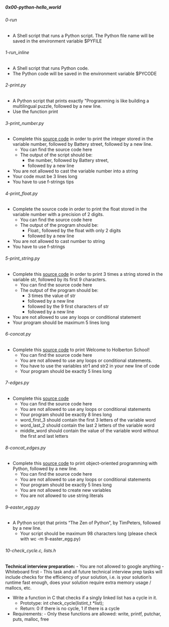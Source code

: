 ##### 0x00-python-hello_world

###### 0-run
- A Shell script that runs a Python script.
The Python file name will be saved in the environment variable $PYFILE
###### 1-run_inline
- A Shell script that runs Python code.
- The Python code will be saved in the environment variable $PYCODE
###### 2-print.py
- A Python script that prints exactly "Programming is like building a multilingual puzzle, followed by a new line.
- Use the function print

###### 3-print_number.py
- Complete this [source code](https://github.com/holbertonschool/0x00.py/blob/master/3-print_number.py) in order to print the integer stored in the variable number, followed by Battery street, followed by a new line.
	- You can find the source code here
	- The output of the script should be:
		- the number, followed by Battery street,
		- followed by a new line
- You are not allowed to cast the variable number into a string
- Your code must be 3 lines long
- You have to use f-strings tips
###### 4-print_float.py
- Complete the source code in order to print the float stored in the variable number with a precision of 2 digits.
	- You can find the source code here
	- The output of the program should be:
		- Float:, followed by the float with only 2 digits
		- followed by a new line
- You are not allowed to cast number to string
- You have to use f-strings
###### 5-print_string.py
- Complete this [source code](https://github.com/holbertonschool/0x00.py/blob/master/5-print_string.py) in order to print 3 times a string stored in the variable str, followed by its first 9 characters.
	- You can find the source code here
	- The output of the program should be:
		- 3 times the value of str
		- followed by a new line
		- followed by the 9 first characters of str
		- followed by a new line
- You are not allowed to use any loops or conditional statement
- Your program should be maximum 5 lines long
###### 6-concat.py
- Complete this [source code](https://github.com/holbertonschool/0x00.py/blob/master/6-concat.py) to print Welcome to Holberton School!
	- You can find the source code here
	- You are not allowed to use any loops or conditional statements.
	- You have to use the variables str1 and str2 in your new line of code
	- Your program should be exactly 5 lines long
###### 7-edges.py
- Complete this [source code](https://github.com/holbertonschool/0x00.py/blob/master/7-edges.py)
	- You can find the source code here
	- You are not allowed to use any loops or conditional statements
	- Your program should be exactly 8 lines long
	- word_first_3 should contain the first 3 letters of the variable word
	- word_last_2 should contain the last 2 letters of the variable word
	- middle_word should contain the value of the variable word without the first and last letters
###### 8-concat_edges.py
- Complete this [source code](https://github.com/holbertonschool/0x00.py/blob/master/8-concat_edges.py) to print object-oriented programming with Python, followed by a new line.
	- You can find the source code here
	- You are not allowed to use any loops or conditional statements
	- Your program should be exactly 5 lines long
	- You are not allowed to create new variables
	- You are not allowed to use string literals 
###### 9-easter_egg.py
- A Python script that prints “The Zen of Python”, by TimPeters, followed by a new line.
	- Your script should be maximum 98 characters long (please check with wc -m 9-easter_egg.py)
###### 10-check_cycle.c, lists.h
**Technical interview preparation:**
	- You are not allowed to google anything
	- Whiteboard first
	- This task and all future technical interview prep tasks will include checks for the efficiency of your solution, i.e. is your solution’s runtime fast enough, does your solution require extra memory usage / mallocs, etc.
- Write a function in C that checks if a singly linked list has a cycle in it.
	- Prototype: int check_cycle(listint_t *list);
	- Return: 0 if there is no cycle, 1 if there is a cycle
- Requirements:
		- Only these functions are allowed: write, printf, putchar, puts, malloc, free
